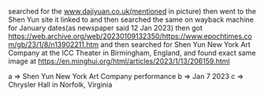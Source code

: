 searched for the www.dajiyuan.co.uk(mentioned in picture) then went to the Shen Yun site it linked to and then searched the same on wayback machine for January dates(as newspaper said 12 Jan 2023) then got https://web.archive.org/web/20230109132350/https://www.epochtimes.com/gb/23/1/8/n13902211.htm and then searched for Shen Yun New York Art Company at the ICC Theater in Birmingham, England, and found exact same image at https://en.minghui.org/html/articles/2023/1/13/206159.html

a => Shen Yun New York Art Company performance
b => Jan 7 2023
c => Chrysler Hall in Norfolk, Virginia